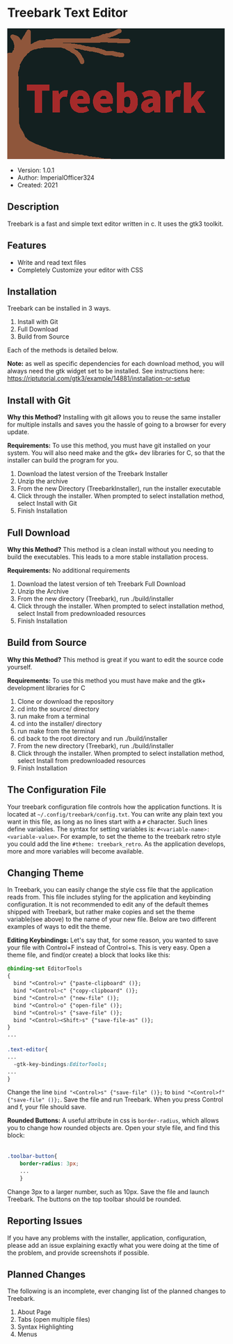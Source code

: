 Treebark Text Editor
======================

![Treebark Logo](icon.png)
+ Version: 1.0.1
+ Author: ImperialOfficer324
+ Created: 2021

Description
-----------
Treebark is a fast and simple text editor written in c. It uses the gtk3 toolkit.

## Features
+ Write and read text files
+ Completely Customize your editor with CSS

## Installation
Treebark can be installed in 3 ways.
1. Install with Git
2. Full Download
3. Build from Source


Each of the methods is detailed below.

**Note:** as well as specific dependencies for each download method, you will always need the gtk widget set to be installed. See instructions here: https://riptutorial.com/gtk3/example/14881/installation-or-setup

## Install with Git
**Why this Method?** Installing with git allows you to reuse the same installer for multiple installs and saves you the hassle of going to a browser for every update.

**Requirements:** To use this method, you must have git installed on your system. You will also need make and the gtk+ dev libraries for C, so that the installer can build the program for you.

1. Download the latest version of the Treebark Installer
2. Unzip the archive
3. From the new Directory (TreebarkInstaller), run the installer executable
4. Click through the installer. When prompted to select installation method, select Install with Git
5. Finish Installation

## Full Download

**Why this Method?** This method is a clean install without you needing to build the executables. This leads to a more stable installation process.

**Requirements:** No additional requirements

1. Download the latest version of teh Treebark Full Download
2. Unzip the Archive
3. From the new directory (Treebark), run ./build/installer
4. Click through the installer. When prompted to select installation method, select Install from predownloaded resources
5. Finish Installation

## Build from Source

**Why this Method?** This method is great if you want to edit the source code yourself.

**Requirements:** To use this method you must have make and the gtk+ development libraries for C

1. Clone or download the repository
2. cd into the source/ directory
3. run make from a terminal
4. cd into the installer/ directory
5. run make from the terminal
6. cd back to the root directory and run ./build/installer
7. From the new directory (Treebark), run ./build/installer
8. Click through the installer. When prompted to select installation method, select Install from predownloaded resources
9. Finish Installation

## The Configuration File
Your treebark configuration file controls how the application functions. It is located at ```~/.config/treebark/config.txt```. You can write any plain text you want in this file, as long as no lines start with a ```#``` character. Such lines define variables. The syntax for setting variables is:
```#<variable-name>:<variable-value>```. For example, to set the theme to the treebark retro style you could add the line ```#theme: treebark_retro```. As the application develops, more and more variables will become available.

## Changing Theme
In Treebark, you can easily change the style css file that the application reads from. This file includes styling for the application and keybinding configuration. It is not recommended to edit any of the default themes shipped with Treebark, but rather make copies and set the theme variable(see above) to the name of your new file. Below are two different examples of ways to edit the theme.

**Editing Keybindings:** Let's say that, for some reason, you wanted to save your file with Control+F instead of Control+s. This is very easy. Open a theme file, and find(or create) a block that looks like this:
  ```css
  @binding-set EditorTools
  {
    bind "<Control>v" {"paste-clipboard" ()};
    bind "<Control>c" {"copy-clipboard" ()};
    bind "<Control>n" {"new-file" ()};
    bind "<Control>o" {"open-file" ()};
    bind "<Control>s" {"save-file" ()};
    bind "<Control><Shift>s" {"save-file-as" ()};
  }
  ...
  
  .text-editor{
  ...
    -gtk-key-bindings:EditorTools;
  ...
  }
  ```
  Change the line ```bind "<Control>s" {"save-file" ()};``` to ```bind "<Control>f" {"save-file" ()};```. Save the file and run Treebark. When you press Control and f, your file should save.
  
**Rounded Buttons:** A useful attribute in css is ```border-radius```, which allows you to change how rounded objects are. Open your style file, and find this block:
```css

.toolbar-button{
    border-radius: 3px;
    ...
    }
```
Change 3px to a larger number, such as 10px. Save the file and launch Treebark. The buttons on the top toolbar should be rounded.

## Reporting Issues
If you have any problems with the installer, application, configuration, please add an issue explaining exactly what you were doing at the time of the problem, and provide screenshots if possible.

## Planned Changes

The following is an incomplete, ever changing list of the planned changes to Treebark.

1. About Page
2. Tabs (open multiple files)
3. Syntax Highlighting
4. Menus
